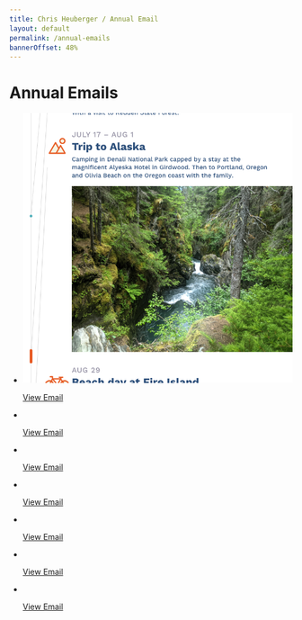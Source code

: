 ```yaml
---
title: Chris Heuberger / Annual Email
layout: default
permalink: /annual-emails
bannerOffset: 48%
---
```


<div class="main-content">

  <h1 class="page-title">Annual Emails</h1>

  <section class="list-wrapper">
    <ul class="list-mc">
      <li class="list-mc__item">
        <img class="list-mc__img list-mc__img-border" src="assets/img/annual-emails/2021-email.png" alt="" loading="lazy">
        <div class="list-mc__text">
          <p class="list-mc__resources with-just-btn"><a class="btn" href="https://mailchi.mp/b9312c04e59f/holiday-greetings-from-chris-jillian-2021" target="_blank" rel="noopener">View Email</a></p>
        </div>
      </li>
      <li class="list-mc__item">
        <img class="list-mc__img list-mc__img-border" src="assets/img/annual-emails/2020-email.png" alt="" loading="lazy">
        <div class="list-mc__text">
          <p class="list-mc__resources with-just-btn"><a class="btn" href="https://mailchi.mp/872124aa0b31/holiday-greetings-from-chris-jillian" target="_blank" rel="noopener">View Email</a></p>
        </div>
      </li>
      <li class="list-mc__item">
        <img class="list-mc__img" src="assets/img/annual-emails/2019-email.gif" alt="" loading="lazy">
        <div class="list-mc__text">
          <p class="list-mc__resources with-just-btn"><a class="btn" href="https://mailchi.mp/a845c9462ec5/chris-and-jillians-year-in-review-vol-3-2499437" target="_blank" rel="noopener">View Email</a></p>
        </div>
      </li>
      <li class="list-mc__item">
        <img class="list-mc__img" src="assets/img/annual-emails/2018-email.png" alt="" loading="lazy">
        <div class="list-mc__text">
          <p class="list-mc__resources with-just-btn"><a class="btn" href="https://mailchi.mp/4dd90c5df63c/chris-and-jillians-year-in-review-vol-3-1593029" target="_blank" rel="noopener">View Email</a></p>
        </div>
      </li>
      <li class="list-mc__item">
        <img class="list-mc__img list-mc__img-border" src="assets/img/annual-emails/2017-email.gif" alt="" loading="lazy">
        <div class="list-mc__text">
          <p class="list-mc__resources with-just-btn"><a class="btn" href="https://mailchi.mp/87699b70824a/chris-and-jillians-year-in-review-vol-3-2017" target="_blank" rel="noopener">View Email</a></p>
        </div>
      </li>
      <li class="list-mc__item">
        <img class="list-mc__img list-mc__img-border" src="assets/img/annual-emails/2016-email.png" alt="" loading="lazy">
        <div class="list-mc__text">
          <p class="list-mc__resources with-just-btn"><a class="btn" href="https://us12.campaign-archive.com/?u=2cbbb19993437ae8bf67e4549&id=e9b3b71832" target="_blank" rel="noopener">View Email</a></p>
        </div>
      </li>
      <li class="list-mc__item">
        <img class="list-mc__img list-mc__img-border" src="assets/img/annual-emails/2015-email.png" alt="" loading="lazy">
        <div class="list-mc__text">
          <p class="list-mc__resources with-just-btn"><a class="btn" href="https://us12.campaign-archive.com/?u=2cbbb19993437ae8bf67e4549&id=52ce19ee2c" target="_blank" rel="noopener">View Email</a></p>
        </div>
      </li>
    </ul>
  </section>

</div>